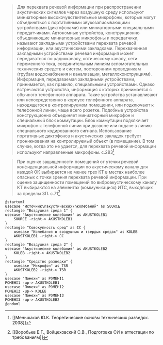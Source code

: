 >Для перехвата речевой информации при распространении акустических сигналов через воздушную среду используют миниатюрные высокочувствительные микрофоны, которые могут объединяться с портативными звукозаписывающими устройствами (диктофонами) или миниатюрными специальными передатчиками.
>Автономные устройства, конструкционно объединяющие миниатюрные микрофоны и передатчики, называют закладными устройствами перехвата речевой информации, или акустическими закладками.
>Перехваченная закладными устройствами речевая информация может передаваться по радиоканалу, оптическому каналу, сети переменного тока, соединительным линиям вспомогательных технических средств и систем, посторонним проводникам (трубам водоснабжения и канализации, металлоконструкциям).
>Информация, передаваемая закладными устройствами, принимается, как правило, специальными устройствами. Однако встречаются устройства, информация с которых принимается с обычного телефонного аппарата. Такие устройства устанавливают или непосредственно в корпусе телефонного аппарата, находящегося в контролируемом помещении, или подключают к телефонной линии, чаще всего розетке. Подобные устройства конструкционно объединяет миниатюрный микрофон и специальный блок коммутации. Блок коммутации подключает микрофон к телефонной линии при дозвоне или подаче в линию специального кодированного сигнала.
>Использование портативных диктофонов и акустических закладок требует проникновения на контролируемый объект (в помещение). В том случае, когда это не удается, для перехвата речевой информации используют направленные микрофоны.
>c.283[^3]

>При оценке защищенности помещений от утечки речевой конфиденциальной информации по акустическому каналу для каждой ОК выбирается не менее трех КТ в местах наиболее опасных с точки зрения перехвата речевой информации. При оценке защищенности помещений по виброакустическому каналу КТ выбираются на элементах (коммуникациях) ИТС, выходящих за пределы ЗП.
>c.71[^4]

```plantuml
@startuml
usecase "Источник\nакустических\nколебаний" as SOURCE
rectangle "Воздушная среда 1" {
usecase "Акустические колебания" as AKUSTKOLEB1
	SOURCE -right-> AKUSTKOLEB1
}
rectangle "Совокупность сред" as CC {
	usecase "Колебания в воздушных и твердых средах" as KOLEB
	AKUSTKOLEB1 -right-> CC
}
rectangle "Воздушная среда 2" {
usecase "Акустические колебания" as AKUSTKOLEB2
	KOLEB -right-> AKUSTKOLEB2
}
rectangle "Средство разведки" {
	usecase "Микрофон" as TSR
	AKUSTKOLEB2 -right-> TSR
}
usecase "Помехи" as POMEHI1
POMEHI1 -up-> AKUSTKOLEB1
usecase "Помехи" as POMEHI2
POMEHI2 -up-> KOLEB
usecase "Помехи" as POMEHI3
POMEHI3 -up-> AKUSTKOLEB2
@enduml
```
[^3]:[[Меньшаков Ю.К. Теоретические основы технических разведок. 2008]]
[^4]:[[Воробьев Е.Г., Войцеховский С.В., Подготовка ОИ к аттестации по требованиям]]
